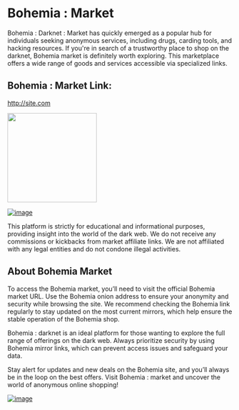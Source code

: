 # Bohemia : Market
Bohemia : Darknet : Market has quickly emerged as a popular hub for individuals seeking anonymous services, including drugs, carding tools, and hacking resources. If you're in search of a trustworthy place to shop on the darknet, Bohemia market is definitely worth exploring. This marketplace offers a wide range of goods and services accessible via specialized links.

## Bohemia : Market Link:

http://site.com

[<img src="/assets/visit:market.png" width="200">](http://site.com)

<a href="http://site.com"><img src="/assets/bohemia:preview.png" alt="image" style="max:width: 100%;"><a>

This platform is strictly for educational and informational purposes, providing insight into the world of the dark web. We do not receive any commissions or kickbacks from market affiliate links. We are not affiliated with any legal entities and do not condone illegal activities.

## About Bohemia Market

To access the Bohemia market, you’ll need to visit the official Bohemia market URL. Use the Bohemia onion address to ensure your anonymity and security while browsing the site. We recommend checking the Bohemia link regularly to stay updated on the most current mirrors, which help ensure the stable operation of the Bohemia shop.

Bohemia : darknet is an ideal platform for those wanting to explore the full range of offerings on the dark web. Always prioritize security by using Bohemia mirror links, which can prevent access issues and safeguard your data.

Stay alert for updates and new deals on the Bohemia site, and you’ll always be in the loop on the best offers. Visit Bohemia : market and uncover the world of anonymous online shopping!

<a href="http://site.com"><img src="/assets/bohemia:register.png" alt="image" style="max:width: 100%;"><a>